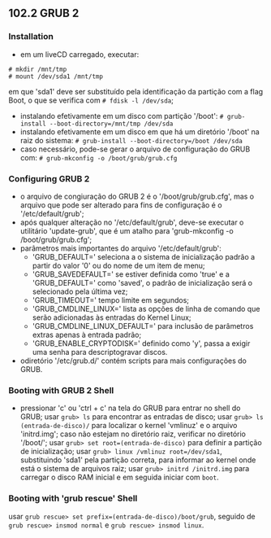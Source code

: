 ## 102.2 GRUB 2


### Installation

- em um liveCD carregado, executar:
```
# mkdir /mnt/tmp
# mount /dev/sda1 /mnt/tmp
```
em que 'sda1' deve ser substituído pela identificação da partição com a flag Boot, o que se verifica com ```# fdisk -l /dev/sda```;

- instalando efetivamente em um disco com partição '/boot': 
```# grub-install --boot-directory=/mnt/tmp /dev/sda```
- instalando efetivamente em um disco em que há um diretório '/boot' na raiz do sistema:
```# grub-install --boot-directory=/boot /dev/sda```
- caso necessário, pode-se gerar o arquivo de configuração do GRUB com:
```# grub-mkconfig -o /boot/grub/grub.cfg```

### Configuring GRUB 2
- o arquivo de congiuração do GRUB 2 é o '/boot/grub/grub.cfg', mas o arquivo que pode ser alterado para fins de configuração é o '/etc/default/grub';
- após qualquer alteração no '/etc/default/grub', deve-se executar o utilitário 'update-grub', que é um atalho para 'grub-mkconfig -o /boot/grub/grub.cfg';
- parâmetros mais importantes do arquivo '/etc/default/grub':
	- 'GRUB_DEFAULT=' seleciona a o sistema de inicialização padrão a partir do valor '0' ou do nome de um item de menu;
	- 'GRUB_SAVEDEFAULT=' se estiver definida como 'true' e a 'GRUB_DEFAULT=' como 'saved', o padrão de inicialização será o selecionado pela última vez;
	- 'GRUB_TIMEOUT=' tempo limite em segundos;
	- 'GRUB_CMDLINE_LINUX=' lista as opções de linha de comando que serão adicionadas às entradas do Kernel Linux;
	- 'GRUB_CMDLINE_LINUX_DEFAULT=' para inclusão de parâmetros extras apenas à entrada padrão;
	- 'GRUB_ENABLE_CRYPTODISK=' definido como 'y', passa a exigir uma senha para descriptogravar discos.
- odiretório '/etc/grub.d/' contém scripts para mais configurações do GRUB.
	
### Booting with GRUB 2 Shell
- pressionar 'c' ou 'ctrl + c' na tela do GRUB para entrar no shell do GRUB;
usar ```grub> ls``` para encontrar as entradas de disco;
usar ```grub> ls (entrada-de-disco)/``` para localizar o kernel 'vmlinuz' e o arquivo 'initrd.img'; caso não estejam no diretório raiz, verificar no diretório '/boot/';
usar ```grub> set root=(entrada-de-disco)``` para definir a partição de inicialização;
usar ```grub> linux /vmlinuz root=/dev/sda1```, substituindo 'sda1' pela partição correta, para informar ao kernel onde está o sistema de arquivos raiz;
usar ```grub> initrd /initrd.img``` para carregar o disco RAM inicial e em seguida iniciar com ```boot```.

### Booting with 'grub rescue' Shell
usar ```grub rescue> set prefix=(entrada-de-disco)/boot/grub```, seguido de ```grub rescue> insmod normal``` e ```grub rescue> insmod linux```.



